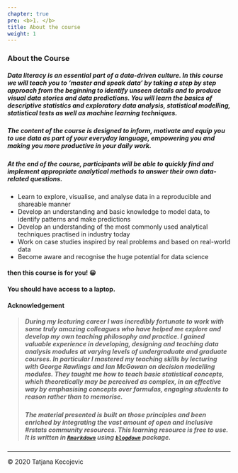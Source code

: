```yaml
---
chapter: true
pre: <b>1. </b>
title: About the course
weight: 1
---
```


### About the Course

##### Data literacy is an essential part of a data-driven culture. In this course we will teach you to ‘master and speak data’ by taking a step by step approach from the beginning to identify unseen details and to produce visual data stories and data predictions. You will learn the basics of descriptive statistics and exploratory data analysis, statistical modelling, statistical tests as well as machine learning techniques. 

##### The content of the course is designed to inform, motivate and equip you to use data as part of your everyday language, empowering you and making you more productive in your daily work.

##### At the end of the course, participants will be able to quickly find and implement appropriate analytical methods to answer their own data-related questions. 

* Learn to explore, visualise, and analyse data in a reproducible and shareable manner 
* Develop an understanding and basic knowledge to model data, to identify patterns and make predictions
* Develop an understanding of the most commonly used analytical techniques practised in industry today
* Work on case studies inspired by real problems and based on real-world data
* Become aware and recognise the huge potential for data science

#### then this course is for you! 😀

#### You should have access to a laptop.

#### Acknowledgement

>##### During my lecturing career I was incredibly fortunate to work with some truly amazing colleagues who have helped me explore and develop my own teaching philosophy and practice. I gained valuable experience in developing, designing and teaching data analysis modules at varying levels of undergraduate and graduate courses. In particular I mastered my teaching skills by lecturing with George Rawlings and Ian McGowan on decision modelling modules. They taught me how to teach basic statistical concepts, which theoretically may be perceived as complex, in an effective way by emphasising concepts over formulas, engaging students to reason rather than to memorise. 
>
>##### The material presented is built on those principles and been enriched by integrating   the vast amount of open and inclusive #rstats community resources. This learning resource is free to use. It is written in [`Rmarkdown`](https://cran.r-project.org/web/packages/rmarkdown/index.html) using [`blogdown`](https://cran.r-project.org/web/packages/blogdown/index.html) package. 
 

-----------------------------
© 2020 Tatjana Kecojevic